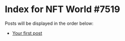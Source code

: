 # Index for NFT World #7519
Posts will be displayed in the order below:

- [Your first post](./001-first.md)


